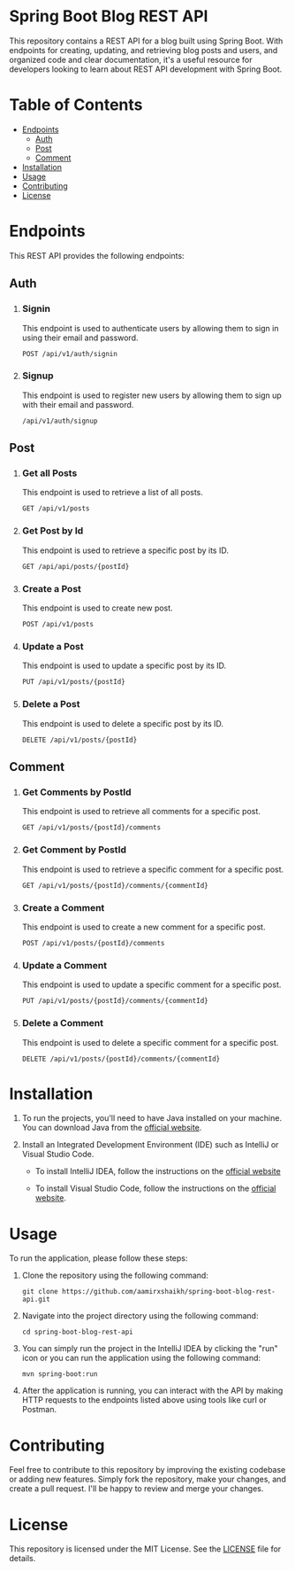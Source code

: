 # Spring Boot Blog REST API

This repository contains a REST API for a blog built using Spring Boot. With endpoints for creating, updating, and retrieving blog posts and users, and organized code and clear documentation, it's a useful resource for developers looking to learn about REST API development with Spring Boot.

# Table of Contents

- [Endpoints](#endpoints)
    - [Auth](#auth)
    - [Post](#post)
    - [Comment](#comment)
- [Installation](#installation)
- [Usage](#usage)
- [Contributing](#contributing)
- [License](#license)

# Endpoints

This REST API provides the following endpoints:

## Auth

1. ### Signin

    This endpoint is used to authenticate users by allowing them to sign in using their email and password.
    
    `POST /api/v1/auth/signin`

2. ### Signup

    This endpoint is used to register new users by allowing them to sign up with their email and password.
    
    `/api/v1/auth/signup`

## Post

1. ### Get all Posts

    This endpoint is used to retrieve a list of all posts.
    
    `GET /api/v1/posts`

2. ### Get Post by Id

    This endpoint is used to retrieve a specific post by its ID.
    
    `GET /api/api/posts/{postId}`

3. ### Create a Post

    This endpoint is used to create new post.
    
    `POST /api/v1/posts`

4. ### Update a Post

    This endpoint is used to update a specific post by its ID.
    
    `PUT /api/v1/posts/{postId}`

5. ### Delete a Post

    This endpoint is used to delete a specific post by its ID.
    
    `DELETE /api/v1/posts/{postId}`

## Comment

1. ### Get Comments by PostId

    This endpoint is used to retrieve all comments for a specific post.
    
    `GET /api/v1/posts/{postId}/comments`

2. ### Get Comment by PostId

    This endpoint is used to retrieve a specific comment for a specific post.
    
    `GET /api/v1/posts/{postId}/comments/{commentId}`

3. ### Create a Comment

    This endpoint is used to create a new comment for a specific post.
    
    `POST /api/v1/posts/{postId}/comments`

4. ### Update a Comment

    This endpoint is used to update a specific comment for a specific post.
    
    `PUT /api/v1/posts/{postId}/comments/{commentId}`

5. ### Delete a Comment

    This endpoint is used to delete a specific comment for a specific post.
    
    `DELETE /api/v1/posts/{postId}/comments/{commentId}`

# Installation

1. To run the projects, you'll need to have Java installed on your machine. You can download Java from the [official website](https://www.java.com/en/download/).

2. Install an Integrated Development Environment (IDE) such as IntelliJ  or Visual Studio Code.

   - To install IntelliJ IDEA, follow the instructions on the [official website](https://www.jetbrains.com/idea/download/)

   - To install Visual Studio Code, follow the instructions on the [official website](https://code.visualstudio.com/Download).

# Usage

To run the application, please follow these steps:

1. Clone the repository using the following command:

   `git clone https://github.com/aamirxshaikh/spring-boot-blog-rest-api.git`

2. Navigate into the project directory using the following command:

   `cd spring-boot-blog-rest-api`

3. You can simply run the project in the IntelliJ IDEA by clicking the "run" icon or you can run the application using the following command:

   `mvn spring-boot:run`

4. After the application is running, you can interact with the API by making HTTP requests to the endpoints listed above using tools like curl or Postman.

# Contributing

Feel free to contribute to this repository by improving the existing codebase or adding new features. Simply fork the repository, make your changes, and create a pull request. I'll be happy to review and merge your changes.

# License

This repository is licensed under the MIT License. See the [LICENSE](LICENSE) file for details.


